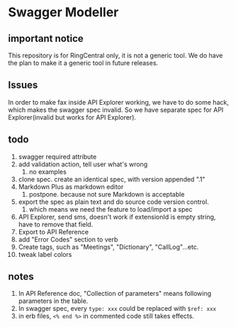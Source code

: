 # Swagger Modeller


## important notice

This repository is for RingCentral only, it is not a generic tool. We do have the plan to make it a generic tool in future releases.


## Issues

In order to make fax inside API Explorer working, we have to do some hack, which makes the swagger spec invalid. So we have separate spec for API Explorer(invalid but works for API Explorer).


## todo

1. swagger required attribute
1. add validation action, tell user what's wrong
    1. no examples
1. clone spec. create an identical spec, with version appended ".1"
1. Markdown Plus as markdown editor
    1. postpone. because not sure Markdown is acceptable
1. export the spec as plain text and do source code version control.
    1. which means we need the feature to load/import a spec
1. API Explorer, send sms, doesn't work if extensionId is empty string, have to remove that field.
1. Export to API Reference
1. add "Error Codes" section to verb
1. Create tags, such as "Meetings", "Dictionary", "CallLog"...etc.
1. tweak label colors


## notes

1. In API Reference doc, "Collection of parameters" means following parameters in the table.
1. In swagger spec, every `type: xxx` could be replaced with `$ref: xxx`
1. in erb files, `<% end %>` in commented code still takes effects.
